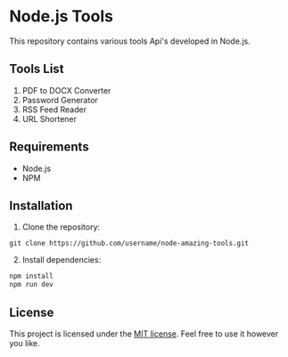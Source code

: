 # Node.js Tools

This repository contains various tools Api's developed in Node.js.

## Tools List

1. PDF to DOCX Converter
2. Password Generator
3. RSS Feed Reader
4. URL Shortener

## Requirements

- Node.js
- NPM

## Installation

1. Clone the repository:

`git clone https://github.com/username/node-amazing-tools.git`

2. Install dependencies:

```bash
npm install
npm run dev
```

## License

This project is licensed under the [MIT license](https://opensource.org/licenses/MIT). Feel free to use it however you like.